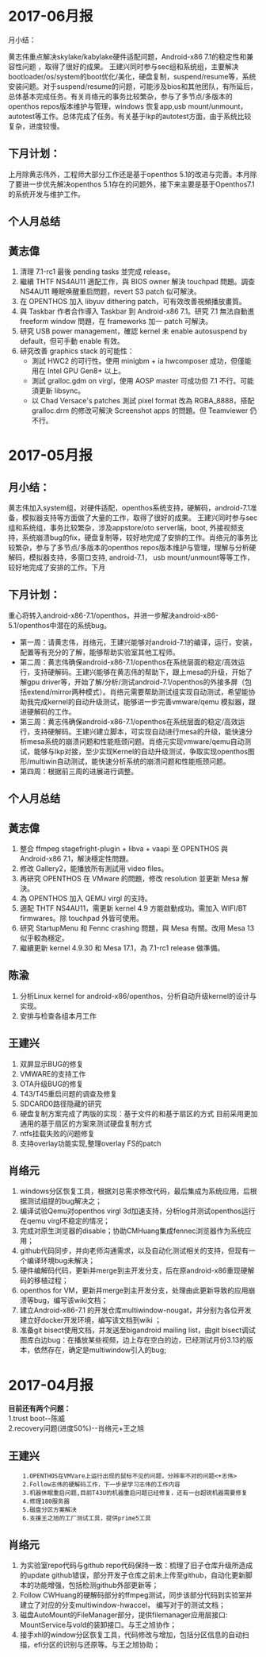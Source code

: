 # 2017-06月报
月小结：

黄志伟重点解决skylake/kabylake硬件适配问题，Android-x86 7.1的稳定性和兼容性问题 ，取得了很好的成果。 王建兴同时参与sec组和系统组，主要解决 bootloader/os/system的boot优化/美化，硬盘复制，suspend/resume等，系统安装问题。对于suspend/resume的问题，可能涉及bios和其他团队，有所延后，总体基本完成任务。有关肖络元的事务比较繁杂，参与了多节点/多版本的openthos repos版本维护与管理，windows 恢复app,usb mount/unmount，autotest等工作。总体完成了任务。有关基于lkp的autotest方面，由于系统比较复杂，进度较慢。

## 下月计划：
上月除黄志伟外，工程师大部分工作还是基于openthos 5.1的改进与完善。本月除了要进一步优先解决openthos 5.1存在的问题外，接下来主要是基于Openthos7.1的系统开发与维护工作。

## 个人月总结

## 黃志偉
1. 清理 7.1-rc1 最後 pending tasks 並完成 release。
2. 繼續 THTF NS4AU11 適配工作，與 BIOS owner 解決 touchpad 問題。調查 NS4AU11 睡眠唤醒重启問题，revert S3 patch 似可解決。
3. 在 OPENTHOS 加入 libyuv dithering patch，可有效改善視頻播放畫質。
4. 與 Taskbar 作者合作導入 Taskbar 到 Android-x86 7.1。研究 7.1 無法自動進 freeform window 問題，在 frameworks 加一 patch 可解決。
5. 研究 USB power management，確認 kernel 未 enable autosuspend by default，但可手動 enable 有效。
6. 研究改善 graphics stack 的可能性：
    * 測試 HWC2 的可行性。使用 minigbm + ia hwcomposer 成功，但僅能用在 Intel GPU Gen8+ 以上。
    * 測試 gralloc.gdm on virgl，使用 AOSP master 可成功但 7.1 不行。可能須更新 libsync。
    * 以 Chad Versace's patches 測試 pixel format 改為 RGBA_8888，搭配 gralloc.drm 的修改可解決 Screenshot apps 的問題。但 Teamviewer 仍不行。

# 2017-05月报

## 月小结：

黄志伟加入system组，对硬件适配，openthos系统支持，硬解码，android-7.1准备，模拟器支持等方面做了大量的工作，取得了很好的成果。
王建兴同时参与sec组和系统组，事务比较繁杂，涉及appstore/oto server端，boot, 外接视频支持，系统崩溃bug的fix，硬盘复制等，较好地完成了安排的工作。肖络元的事务比较繁杂，参与了多节点/多版本的openthos repos版本维护与管理，理解与分析硬解码，模拟器支持，多窗口支持, android-7.1， usb mount/unmount等等工作，较好地完成了安排的工作。下月

## 下月计划：

重心将转入android-x86-7.1/openthos，并进一步解决android-x86-5.1/openthos中潜在的系统bug。
- 第一周：请黄志伟，肖络元，王建兴能够对android-7.1的编译，运行，安装，配置等有充分的了解，能够帮助实验室其他工程师。
- 第二周：黄志伟确保android-x86-7.1/openthos在系统层面的稳定/高效运行，支持硬解码。王建兴能够在黄志伟的帮助下，跟上mesa的升级，开始了解gpu driver等，开始了解/分析/测试android-7.1/openthos的外接多屏（包括extend/mirror两种模式）。肖络元需要帮助测试组实现自动测试，希望能协助我完成kernel的自动升级测试，能够进一步完善vmware/qemu 模拟器，跟进硬解码的工作。
- 第三周：黄志伟确保android-x86-7.1/openthos在系统层面的稳定/高效运行，支持硬解码。王建兴建立脚本，可实现自动进行mesa的升级，能快速分析mesa系统的崩溃问题和性能瓶颈问题。肖络元实现vmware/qemu自动测试，能够与lkp对接，至少实现Kernel的自动升级测试，争取实现openthos图形/multiwin自动测试，能快速分析系统的崩溃问题和性能瓶颈问题。
- 第四周：根据前三周的进展进行调整。

## 个人月总结

## 黃志偉
1. 整合 ffmpeg stagefright-plugin + libva + vaapi 至 OPENTHOS 與 Android-x86 7.1，解決穩定性問題。
2. 修改 Gallery2，能播放所有測試用 video files。
3. 再研究 OPENTHOS 在 VMware 的問題，修改 resolution 並更新 Mesa 解決。
4. 為 OPENTHOS 加入 QEMU virgl 的支持。
5. 適配 THTF NS4AU11，需更新 kernel 4.9 方能啟動成功。需加入 WIFI/BT firmwares。除 touchpad 外皆可使用。
6. 研究 StartupMenu 和 Fennc crashing 問題，與 Mesa 有關。改用 Mesa 13 似乎較為穩定。
7. 繼續更新 kernel 4.9.30 和 Mesa 17.1，為 7.1-rc1 release 做準備。

## 陈渝
1. 分析Linux kernel for android-x86/openthos，分析自动升级kernel的设计与实现。
2. 安排与检查各组本月工作

## 王建兴
1. 双屏显示BUG的修复
2. VMWARE的支持工作
3. OTA升级BUG的修复
4. T43/T45重启问题的调查及修复
5. SDCARD0路径隐藏的研究
6. 硬盘复制方案完成了两版的实现：基于文件的和基于扇区的方式
   目前采用更加通用的基于扇区的方案来测试硬盘复制方式
7. ntfs挂载失败的问题修复
8. 支持overlay功能实现,整理overlay FS的patch

## 肖络元
1. windows分区恢复工具，根据刘总需求修改代码，最后集成为系统应用，后根据测试组提的bug解决之；
2. 编译试验Qemu对openthos virgl 3d加速支持，分析log并测试openthos运行在qemu virgl不稳定的情况；
3. 完成对原生浏览器的disable；协助CMHuang集成fennec浏览器作为系统应用；
4. github代码同步，并向老师沟通需求，以及自动化测试相关的支持，但现有一个编译环境bug未解决；
5. 硬件编解码代码，更新并merge到主开发分支，后在原android-x86重现硬解码的移植过程；
6. openthos for VM，更新并merge到主开发分支，处理由此更新导致的应用崩溃等bug，编写该wiki文档；
7. 建立Android-x86-7.1 的开发仓库multiwindow-nougat，并分别为各位开发建立好docker开发环境，编写该文档到wiki ；
8. 准备git bisect使用文档，并发送至bigandroid mailing list，由git bisect调试图库白边bug：在播放某些视频，边上存在空白的边，已经测试月份3.13的版本，依然存在，确定是multiwindow引入的bug;

# 2017-04月报
**目前还有两个问题：**  
        1.trust boot--陈威  
        2.recovery问题(进度50%)--肖络元+王之旭  
## 王建兴

        1.OPENTHOS在VMVare上运行出现的鼠标不见的问题，分辨率不对的问题<+志伟>
        2.Follow志伟的硬解码工作，下一步是学习志伟的工作内容
        3.机器休眠重启问题,目前T43U的机器重启问题已经修复，还有一台超锐机器需要修复
        4.修理180服务器
        5.磁盘分区方案解决
        6.支援王之旭的工厂测试工具，提供prime5工具

## 肖络元

1. 为实验室repo代码与github repo代码保持一致：梳理了旧子仓库升级所造成的update github错误，部分开发子仓库之前未上传至github，自动化更新脚本的功能增强，包括检测github外部更新等；
2. Follow CWHuang的硬解码部分的ffmpeg测试，同步该部分代码到实验室并建立了对应的分支multiwindow-hwaccel， 编写对于的测试文档；        
3. 磁盘AutoMount的FileManager部分，提供filemanager应用层接口: MountService与vold的装卸接口。与王之旭协作；        
4. 接手xhl的window分区恢复工具，代码修改与增加，包括分区信息的自动扫描，efi分区的识别与还原等。与王之旭协助；
        
        
